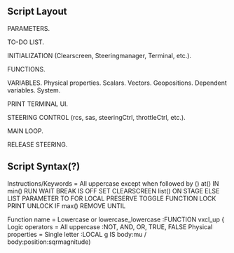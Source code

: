 ## Script Layout

PARAMETERS.

TO-DO LIST.

INITIALIZATION (Clearscreen, Steeringmanager, Terminal, etc.).

FUNCTIONS.

VARIABLES.
Physical properties.
Scalars.
Vectors.
Geopositions.
Dependent variables.
System.

PRINT TERMINAL UI.

STEERING CONTROL (rcs, sas, steeringCtrl, throttleCtrl, etc.).

MAIN LOOP.

RELEASE STEERING.

## Script Syntax(?)

Instructions/Keywords = All uppercase except when followed by ()
at()          IN      min()     RUN     WAIT
BREAK         IS      OFF       SET
CLEARSCREEN   list()  ON        STAGE
ELSE          LIST    PARAMETER TO
FOR           LOCAL   PRESERVE  TOGGLE
FUNCTION      LOCK    PRINT     UNLOCK
IF            max()   REMOVE    UNTIL

Function name         = Lowercase or lowercase_lowercase  :FUNCTION vxcl_up {
Logic operators       = All uppercase                     :NOT, AND, OR, TRUE, FALSE
Physical properties   = Single letter                     :LOCAL g IS body:mu / body:position:sqrmagnitude)
